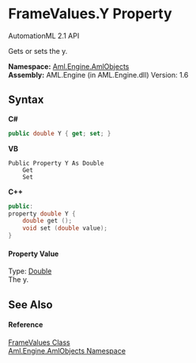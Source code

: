 # FrameValues.Y Property 
AutomationML 2.1 API 

Gets or sets the y.

**Namespace:**&nbsp;<a href="N_Aml_Engine_AmlObjects">Aml.Engine.AmlObjects</a><br />**Assembly:**&nbsp;AML.Engine (in AML.Engine.dll) Version: 1.6

## Syntax

**C#**<br />
``` C#
public double Y { get; set; }
```

**VB**<br />
``` VB
Public Property Y As Double
	Get
	Set
```

**C++**<br />
``` C++
public:
property double Y {
	double get ();
	void set (double value);
}
```


#### Property Value
Type: <a href="https://docs.microsoft.com/dotnet/api/system.double" target="_parent" rel="noopener noreferrer">Double</a><br />The y.

## See Also


#### Reference
<a href="T_Aml_Engine_AmlObjects_FrameValues">FrameValues Class</a><br /><a href="N_Aml_Engine_AmlObjects">Aml.Engine.AmlObjects Namespace</a><br />